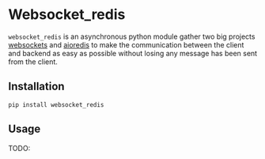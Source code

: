 # Websocket_redis
``websocket_redis`` is an asynchronous python module gather two big projects [websockets](https://github.com/aaugustin/websockets/) and [aioredis](https://github.com/aio-libs/aioredis/) to make the communication between the client and backend as easy as possible without losing any message has been sent from the client.
## Installation
`pip install websocket_redis`
## Usage
TODO: 